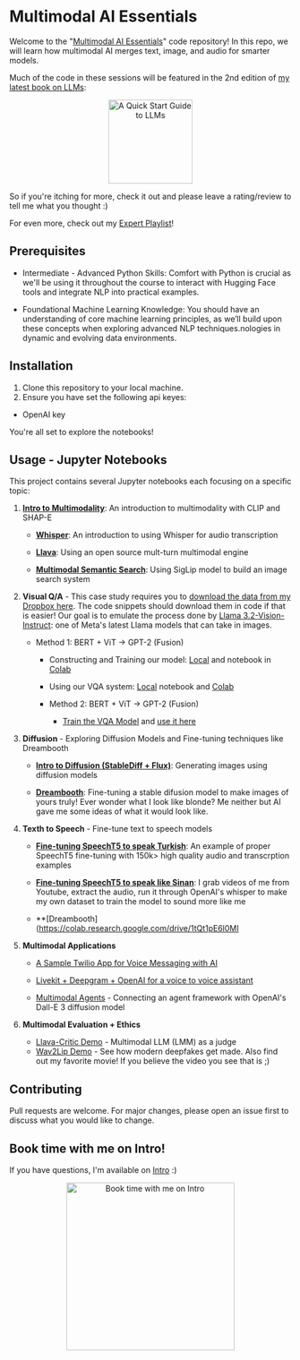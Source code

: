 # Multimodal AI Essentials

Welcome to the "[Multimodal AI Essentials](https://www.oreilly.com/live-events/multimodal-ai-essentials/0642572002285)" code repository! In this repo, we will learn how multimodal AI merges text, image, and audio for smarter models.

Much of the code in these sessions will be featured in the 2nd edition of [my latest book on LLMs](https://a.co/d/ckinlUl):

<div align="center">
    <a href="https://a.co/d/ckinlUl">
        <img src="images/book.jpg" width="150" alt="A Quick Start Guide to LLMs">
    </a>
</div>

So if you're itching for more, check it out and please leave a rating/review to tell me what you thought :)

For even more, check out my [Expert Playlist](https://learning.oreilly.com/playlists/2953f6c7-0e13-49ac-88e2-b951e11388de)!

## Prerequisites


- Intermediate - Advanced Python Skills: Comfort with Python is crucial as we'll be using it throughout the course to interact with Hugging Face tools and integrate NLP into practical examples.

- Foundational Machine Learning Knowledge: You should have an understanding of core machine learning principles, as we’ll build upon these concepts when exploring advanced NLP techniques.nologies in dynamic and evolving data environments.

## Installation

1. Clone this repository to your local machine.
2. Ensure you have set the following api keyes:

- OpenAI key

You're all set to explore the notebooks!

## Usage - Jupyter Notebooks

This project contains several Jupyter notebooks each focusing on a specific topic:

1. **[Intro to Multimodality](https://colab.research.google.com/drive/1zYSzDuYFa_cbRlti3scUjfmvradK8Sf4?usp=sharing)**: An introduction to multimodality with CLIP and SHAP-E

	- **[Whisper](https://colab.research.google.com/drive/1KxLWEEBtgix4zgP52pnxlIoJrZ8sHEYC?usp=sharing)**: An introduction to using Whisper for audio transcription

	- **[Llava](https://colab.research.google.com/drive/1IwNAz1Ee4YUSRNCU-SOsa7FS8Q2vmpoL?usp=sharing)**: Using an open source mult-turn multimodal engine

	- [**Multimodal Semantic Search**](https://colab.research.google.com/drive/1aUz0FKQDSAyXyhRyvkkRsSy7S30mpRJc?usp=sharing): Using SigLip model to build an image search system


2. **Visual Q/A** - This case study requires you to [download the data from my Dropbox here](https://www.dropbox.com/scl/fo/w6iyfox8gnflvm7g10n47/AB47L7tNEl2Q8eyemZa2GMA?rlkey=v9s8bv6cmjukykpilzimswar0&st=fbulzw4e&dl=0). The code snippets should download them in code if that is easier! Our goal is to emulate the process done by [Llama 3.2-Vision-Instruct](https://colab.research.google.com/drive/1r6Nab2L7rYUBV5e8K8u8EFw98adJu5uh?usp=sharing): one of Meta's latest Llama models that can take in images.
	
	- Method 1: BERT + ViT -> GPT-2 (Fusion)

		- Constructing and Training our model: [Local](notebooks/constructing_a_vqa_system.ipynb) and notebook in [Colab](https://colab.research.google.com/drive/1zvbruS1DvFrVgXjNouSrrF9-PphKLWWl?usp=sharing)
		- Using our VQA system: [Local](notebooks/using_our_vqa.ipynb) notebook and [Colab](https://colab.research.google.com/drive/16GOBndQuIBO-UfXdpPte-PXaZS2nsW1H?usp=sharing)
	
		- Method 2: BERT + ViT -> GPT-2 (Fusion)
			- [Train the VQA Model](https://colab.research.google.com/drive/1DSh8_yfubuu5xPVM2BQ-I_eH5rrxLKZU?usp=sharing) and [use it here](https://colab.research.google.com/drive/1AWAk7NTvgTbjktUNB6bmS6T37bgTzRgt?usp=sharing)

3. **Diffusion** - Exploring Diffusion Models and Fine-tuning techniques like Dreambooth

	- **[Intro to Diffusion (StableDiff + Flux)](https://colab.research.google.com/drive/1EtvcJGs_LdcQfSkbffKWKut8Zk7fccCX?usp=sharing)**: Generating images using diffusion models

	- [**Dreambooth**](https://colab.research.google.com/drive/1tQt1pE6l0MI79W8ZX0MMu0YVmF2I0GB3?usp=sharing): Fine-tuning a stable difusion model to make images of yours truly! Ever wonder what I look like blonde? Me neither but AI gave me some ideas of what it would look like.

4. **Texth to Speech** - Fine-tune text to speech models

	- **[Fine-tuning SpeechT5 to speak Turkish](https://colab.research.google.com/drive/1ZWW2HjvywU48ExX22ZgkZ56MJ50uD4tS?usp=sharing)**: An example of proper SpeechT5 fine-tuning with 150k> high quality audio and transcrption examples
	- **[Fine-tuning SpeechT5 to speak like Sinan](https://colab.research.google.com/drive/1CVdyEvBq-7uerFLOmKPolcT3Z8J2rhAm?usp=sharing)**: I grab videos of me from Youtube, extract the audio, run it through OpenAI's whisper to make my own dataset to train the model to sound more like me

	- **[Dreambooth](https://colab.research.google.com/drive/1tQt1pE6l0MI

5. **Multimodal Applications**

	- [A Sample Twilio App for Voice Messaging with AI](flask/README.md)

	- [Livekit + Deepgram + OpenAI for a voice to voice assistant](voice-to-voice/README.md)

	- [Multimodal Agents](notebooks/Visual%20Agent.ipynb) - Connecting an agent framework with OpenAI's Dall-E 3 diffusion model

6. **Multimodal Evaluation + Ethics**

	- [Llava-Critic Demo](https://colab.research.google.com/drive/1y0SCzTrjAI0KHp_TxWlkfSCuQYnfbeHM?usp=sharing) - Multimodal LLM (LMM) as a judge
	- [Wav2Lip Demo](https://colab.research.google.com/drive/1nlhVZvi_s2jXpG864r3_NohrjyHG5V7j?usp=sharing) - See how modern deepfakes get made. Also find out my favorite movie! If you believe the video you see that is ;) 

## Contributing
Pull requests are welcome. For major changes, please open an issue first to discuss what you would like to change.

## Book time with me on Intro!
If you have questions, I'm available on [Intro](https://intro.co/sinanozdemir) :) 

<div style="text-align: center;">
    <a href="https://intro.co/sinanozdemir">
        <img src="images/intro.png" width="300" alt="Book time with me on Intro">
    </a>
</div>
